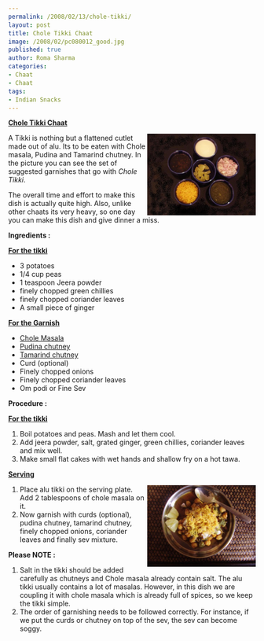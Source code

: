 ```yaml
--- 
permalink: /2008/02/13/chole-tikki/
layout: post
title: Chole Tikki Chaat
image: /2008/02/pc080012_good.jpg
published: true
author: Roma Sharma
categories: 
- Chaat
- Chaat
tags:
- Indian Snacks
---
```

<span style="text-decoration:underline;"><strong>Chole Tikki Chaat
</strong></span>

<a title="Garnish" href="/2008/02/pc080012_good.jpg"><img src="/2008/02/pc080012_good.jpg" alt="Garnish" width="221" height="166" align="right" /></a>

A Tikki is nothing but a flattened cutlet made out of alu. Its to be eaten with Chole masala, Pudina and Tamarind chutney. In the picture you can see the set of suggested garnishes that go with <em>Chole Tikki</em>.

The overall time and effort to make this dish is actually quite high. Also, unlike other chaats its very heavy, so one day you can make this dish and give dinner a miss.

<strong>Ingredients :</strong>

<span style="text-decoration:underline;"><strong>For the tikki</strong></span>
<ul>
	<li>3 potatoes</li>
	<li>1/4 cup peas</li>
	<li>1 teaspoon Jeera powder</li>
	<li>finely chopped green chillies</li>
	<li>finely chopped coriander leaves</li>
	<li>A small piece of ginger</li>
</ul>
<span style="text-decoration:underline;"><strong>For the Garnish</strong></span>
<ul>
	<li><a href="http://romaspacenew.wordpress.com/2008/02/10/chole-masala/">Chole Masala</a></li>
	<li><a href="http://romaspacenew.wordpress.com/2008/01/28/pudina-chutney/">Pudina chutney</a></li>
	<li><a href="http://romaspacenew.wordpress.com/2008/01/26/tamarind-chutney/">Tamarind chutney</a></li>
	<li>Curd (optional)</li>
	<li>Finely chopped onions</li>
	<li>Finely chopped coriander leaves</li>
	<li>Om podi or Fine Sev</li>
</ul>
<strong>Procedure :</strong>

<span style="text-decoration:underline;"><strong>For the tikki</strong></span>
<ol>
	<li>Boil potatoes and peas. Mash and let them cool.</li>
	<li>Add jeera powder, salt, grated ginger, green chillies, coriander leaves and mix well.</li>
	<li>Make small flat cakes with wet hands and shallow fry on a hot tawa.</li>
</ol>
<span style="text-decoration:underline;"><strong>Serving</strong></span>

<a title="pc080018.jpg" href="/2008/02/pc080018.jpg"><img src="/2008/02/pc080018.jpg" alt="pc080018.jpg" width="221" height="166" align="right" /></a>
<ol>
	<li>Place alu tikki on the serving plate. Add 2 tablespoons of chole masala on it.</li>
	<li>Now garnish with curds (optional), pudina chutney, tamarind chutney, finely chopped onions, coriander leaves and finally sev mixture.</li>
</ol>
<strong>Please NOTE :</strong>
<ol>
	<li>Salt in the tikki should be added carefully as chutneys and Chole masala already contain salt. The alu tikki usually contains a lot of masalas. However, in this dish we are coupling it with chole masala which is already full of spices, so we keep the tikki simple.</li>
	<li>The order of garnishing needs to be followed correctly. For instance, if we put the curds or chutney on top of the sev, the sev can become soggy.</li>
</ol>
